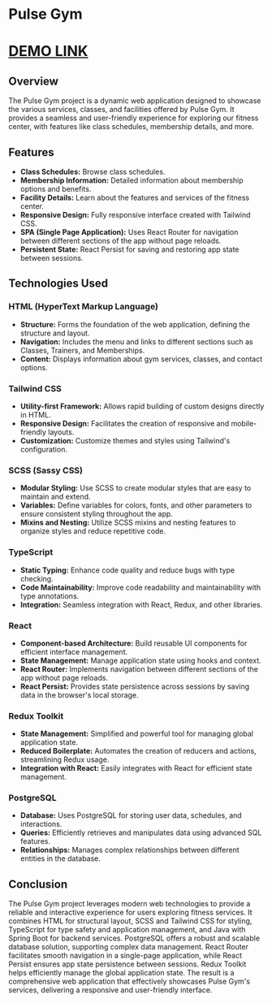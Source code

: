 # Pulse Gym

# [DEMO LINK](https://ihor-prodan.github.io/team-project/#/)

## Overview
The Pulse Gym project is a dynamic web application designed to showcase the various services, classes, and facilities offered by Pulse Gym. It provides a seamless and user-friendly experience for exploring our fitness center, with features like class schedules, membership details, and more.

## Features
- **Class Schedules:** Browse class schedules.
- **Membership Information:** Detailed information about membership options and benefits.
- **Facility Details:** Learn about the features and services of the fitness center.
- **Responsive Design:** Fully responsive interface created with Tailwind CSS.
- **SPA (Single Page Application):** Uses React Router for navigation between different sections of the app without page reloads.
- **Persistent State:** React Persist for saving and restoring app state between sessions.

## Technologies Used

### HTML (HyperText Markup Language)
- **Structure:** Forms the foundation of the web application, defining the structure and layout.
- **Navigation:** Includes the menu and links to different sections such as Classes, Trainers, and Memberships.
- **Content:** Displays information about gym services, classes, and contact options.

### Tailwind CSS
- **Utility-first Framework:** Allows rapid building of custom designs directly in HTML.
- **Responsive Design:** Facilitates the creation of responsive and mobile-friendly layouts.
- **Customization:** Customize themes and styles using Tailwind's configuration.

### SCSS (Sassy CSS)
- **Modular Styling:** Use SCSS to create modular styles that are easy to maintain and extend.
- **Variables:** Define variables for colors, fonts, and other parameters to ensure consistent styling throughout the app.
- **Mixins and Nesting:** Utilize SCSS mixins and nesting features to organize styles and reduce repetitive code.

### TypeScript
- **Static Typing:** Enhance code quality and reduce bugs with type checking.
- **Code Maintainability:** Improve code readability and maintainability with type annotations.
- **Integration:** Seamless integration with React, Redux, and other libraries.

### React
- **Component-based Architecture:** Build reusable UI components for efficient interface management.
- **State Management:** Manage application state using hooks and context.
- **React Router:** Implements navigation between different sections of the app without page reloads.
- **React Persist:** Provides state persistence across sessions by saving data in the browser's local storage.

### Redux Toolkit
- **State Management:** Simplified and powerful tool for managing global application state.
- **Reduced Boilerplate:** Automates the creation of reducers and actions, streamlining Redux usage.
- **Integration with React:** Easily integrates with React for efficient state management.

### PostgreSQL
- **Database:** Uses PostgreSQL for storing user data, schedules, and interactions.
- **Queries:** Efficiently retrieves and manipulates data using advanced SQL features.
- **Relationships:** Manages complex relationships between different entities in the database.

## Conclusion
The Pulse Gym project leverages modern web technologies to provide a reliable and interactive experience for users exploring fitness services. It combines HTML for structural layout, SCSS and Tailwind CSS for styling, TypeScript for type safety and application management, and Java with Spring Boot for backend services. PostgreSQL offers a robust and scalable database solution, supporting complex data management. React Router facilitates smooth navigation in a single-page application, while React Persist ensures app state persistence between sessions. Redux Toolkit helps efficiently manage the global application state. The result is a comprehensive web application that effectively showcases Pulse Gym's services, delivering a responsive and user-friendly interface.
